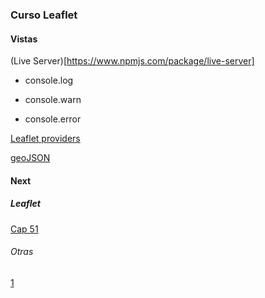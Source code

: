### Curso Leaflet

#### Vistas

(Live Server)[https://www.npmjs.com/package/live-server]

* console.log

* console.warn

* console.error


[Leaflet providers](https://github.com/leaflet-extras/leaflet-providers)

[geoJSON](http://geojson.io/#map=2/0/20)

#### Next

##### Leaflet

[Cap 51](https://www.udemy.com/course/leaflet-crea-mapas-interactivos-para-la-web/learn/lecture/36642508#overview)

###### Otras
[1](https://www.adictosaltrabajo.com/2016/06/22/mapas-interactivos-con-leaflet-js/)
